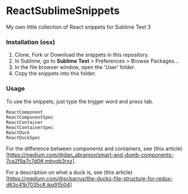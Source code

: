 # ReactSublimeSnippets
My own little collection of React snippets for Sublime Text 3

### Installation (osx)

1. Clone, Fork or Download the snippets in this repository.
2. In Sublime, go to **Sublime Text** > Preferences > Browse Packages...
3. In the file browser window, open the 'User' folder.
4. Copy the snippets into this folder.

### Usage 
To use the snippets, just type the trigger word and press tab.
```
ReactComponent
ReactComponentSpec
ReactContainer
ReactContainerSpec
ReactDuck
ReactDuckSpec
```

For the difference between components and containers, see (this article)[https://medium.com/@dan_abramov/smart-and-dumb-components-7ca2f9a7c7d0#.mbvqb3rxz].

For a description on what a duck is, see (this article)[https://medium.com/@scbarrus/the-ducks-file-structure-for-redux-d63c41b7035c#.ikq915i04]
